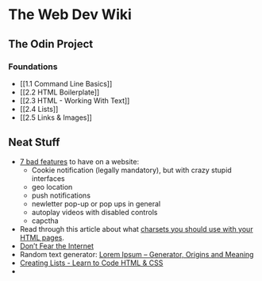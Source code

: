 # The Web Dev Wiki
## The Odin Project
### Foundations
- [[1.1 Command Line Basics]]
- [[2.2 HTML Boilerplate]]
- [[2.3 HTML - Working With Text]]
- [[2.4 Lists]]
- [[2.5 Links & Images]]

## Neat Stuff
-   [7 bad features](https://www.remnote.com/doc/8OeAxkJLUbDDjrMMQ) to have on a website:
    -   Cookie notification (legally mandatory), but with crazy stupid interfaces
    -   geo location
    -   push notifications
    -   newletter pop-up or pop ups in general
    -   autoplay videos with disabled controls
    -   capctha
-   Read through this article about what [charsets you should use with your HTML pages](https://www.positioniseverything.net/html-encoding/).
-   [Don’t Fear the Internet](http://www.dontfeartheinternet.com/)
-   Random text generator: [Lorem Ipsum – Generator, Origins and Meaning](https://loremipsum.io/)
-   [Creating Lists - Learn to Code HTML & CSS](https://learn.shayhowe.com/html-css/creating-lists/)
- 
